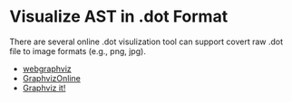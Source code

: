 # Visualize AST in .dot Format

There are several online .dot visulization tool can support covert raw .dot file to image formats (e.g., png, jpg).

- [webgraphviz](http://www.webgraphviz.com)
- [GraphvizOnline](https://dreampuf.github.io/GraphvizOnline)
- [Graphviz it!](http://graphviz.it)